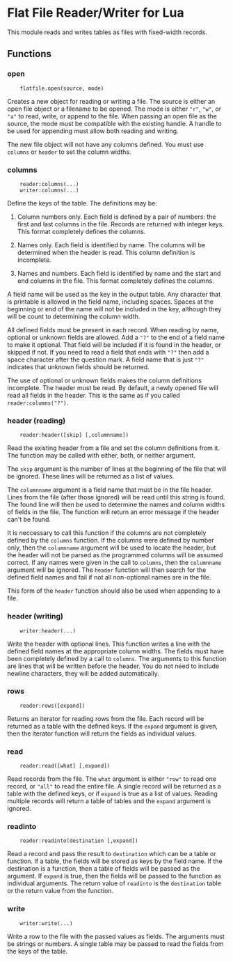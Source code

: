 Flat File Reader/Writer for Lua
===============================

This module reads and writes tables as files with fixed-width records.

Functions
---------

### open

        flatfile.open(source, mode)

Creates a new object for reading or writing a file. The source is either an
open file object or a filename to be opened. The mode is either `"r"`, `"w"`,
or `"a"` to read, write, or append to the file. When passing an open file as the
source, the mode must be compatible with the existing handle. A handle to be
used for appending must allow both reading and writing.

The new file object will not have any columns defined. You must use `columns`
or `header` to set the column widths.

### columns

        reader:columns(...)
        writer:columns(...)

Define the keys of the table. The definitions may be:

1. Column numbers only. Each field is defined by a pair of numbers: the first
and last columns in the file. Records are returned with integer keys. This
format completely defines the columns.

2. Names only. Each field is identified by name. The columns will be
determined when the header is read. This column definition is incomplete.

3. Names and numbers. Each field is identified by name and the start and end
columns in the file. This format completely defines the columns.

A field name will be used as the key in the output table. Any character that
is printable is allowed in the field name, including spaces. Spaces at the
beginning or end of the name will not be included in the key, although they
will be count to determining the column width.

All defined fields must be present in each record. When reading by name,
optional or unknown fields are allowed. Add a `"?"` to the end of a field name
to make it optional. That field will be included if it is found in the header,
or skipped if not. If you need to read a field that ends with `"?"` then add a
space character after the question mark. A field name that is just `"?"`
indicates that unknown fields should be returned. 

The use of optional or unknown fields makes the column definitions incomplete.
The header must be read. By default, a newly opened file will read all fields
in the header. This is the same as if you called `reader:columns("?")`.

### header (reading)

        reader:header([skip] [,columnname])

Read the existing header from a file and set the column definitions from it.
The function may be called with either, both, or neither argument.

The `skip` argument is the number of lines at the beginning of the file that
will be ignored. These lines will be returned as a list of values.

The `columnname` argument is a field name that must be in the file header.
Lines from the file (after those ignored) will be read until this string
is found. The found line will then be used to determine the names and column
widths of fields in the file. The function will return an error message if
the header can't be found.

It is neccessary to call this function if the columns are not completely
defined by the `columns` function. If the columns were defined by number only,
then the `columnname` argument will be used to locate the header, but the
header will not be parsed as the programmed columns will be assumed correct.
If any names were given in the call to `columns`, then the `columnname`
argument will be ignored. The `header` function will then search for the
defined field names and fail if not all non-optional names are in the file.

This form of the `header` function should also be used when appending to
a file.

### header (writing)
        writer:header(...)

Write the header with optional lines. This function writes a line with the
defined field names at the appropriate column widths. The fields must have
been completely defined by a call to `columns`. The arguments to this
function are lines that will be written before the header. You do not need
to include newline characters, they will be added automatically.

### rows

        reader:rows([expand])

Returns an iterator for reading rows from the file. Each record will be
returned as a table with the defined keys. If the `expand` argument is given,
then the iterator function will return the fields as individual values.

### read

        reader:read([what] [,expand])

Read records from the file. The `what` argument is either `"row"` to read one
record, or `"all"` to read the entire file. A single record will be returned
as a table with the defined keys, or if `expand` is true as a list of values.
Reading multiple records will return a table of tables and the `expand`
argument is ignored.

### readinto

        reader:readinto(destination [,expand])

Read a record and pass the result to `destination` which can be a table or
function. If a table, the fields will be stored as keys by the field name.
If the destination is a function, then a table of fields will be passed
as the argument. If `expand` is true, then the fields will be passed to the
function as individual arguments. The return value of `readinto` is the
`destination` table or the return value from the function.

### write

        writer:write(...)

Write a row to the file with the passed values as fields. The arguments must
be strings or numbers. A single table may be passed to read the fields from
the keys of the table.
